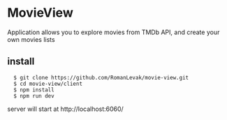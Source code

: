 # MovieView
Application allows you to explore movies from TMDb API, and create your own movies lists

## install
```
  $ git clone https://github.com/RomanLevak/movie-view.git
  $ cd movie-view/client
  $ npm install
  $ npm run dev
```
server will start at http://localhost:6060/
